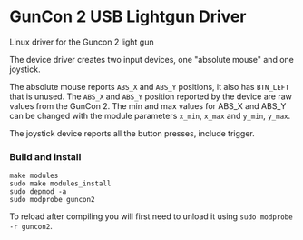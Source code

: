 # GunCon 2 USB Lightgun Driver
Linux driver for the Guncon 2 light gun

The device driver creates two input devices, one "absolute mouse" and one joystick.

The absolute mouse reports `ABS_X` and `ABS_Y` positions, it also has `BTN_LEFT` that is unused. The `ABS_X` and `ABS_Y` position reported by the device are raw values from the GunCon 2. The min and max values for ABS_X and ABS_Y can be changed with the module parameters `x_min`, `x_max` and `y_min`, `y_max`.

The joystick device reports all the button presses, include trigger.

### Build and install

```shell
make modules
sudo make modules_install
sudo depmod -a
sudo modprobe guncon2 
```

To reload after compiling you will first need to unload it using `sudo modprobe -r guncon2`.

